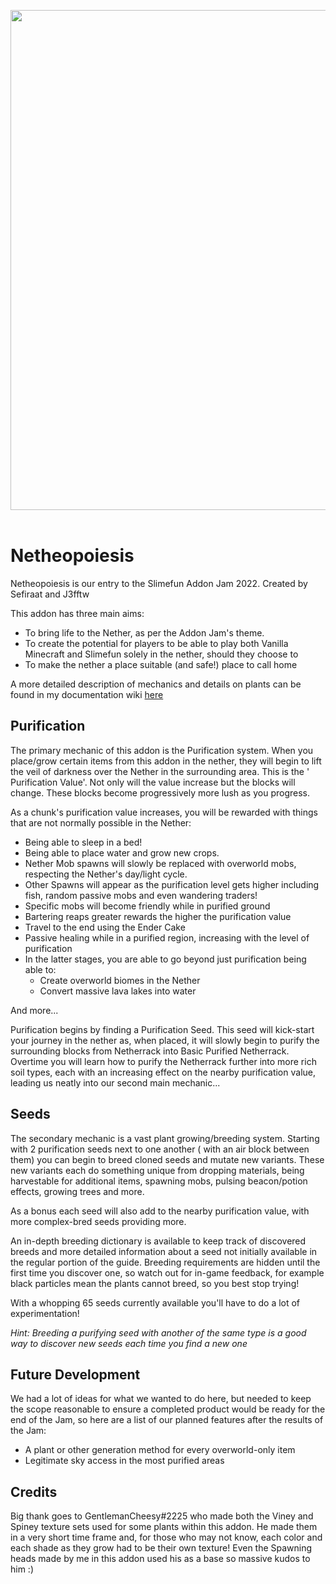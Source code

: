 <p align="center">
<img width="800" src="https://github.com/Sefiraat/Netheopoiesis/blob/master/images/logo/logo.svg"><br><br>
</p>

# Netheopoiesis

Netheopoiesis is our entry to the Slimefun Addon Jam 2022. Created by Sefiraat and J3fftw

This addon has three main aims:

- To bring life to the Nether, as per the Addon Jam's theme.
- To create the potential for players to be able to play both Vanilla Minecraft and Slimefun solely in the nether,
  should they choose to
- To make the nether a place suitable (and safe!) place to call home

A more detailed description of mechanics and details on plants can be found in my documentation
wiki [here](https://docs.sefiraat.dev/netheopoiesis/purification)

## Purification

The primary mechanic of this addon is the Purification system. When you place/grow certain items from this addon in the
nether, they will begin to lift the veil of darkness over the Nether in the surrounding area. This is the '
Purification Value'. Not only will the value increase but the blocks will change. These blocks become progressively more
lush as you progress.

As a chunk's purification value increases, you will be rewarded with things that are not normally possible in the
Nether:

- Being able to sleep in a bed!
- Being able to place water and grow new crops.
- Nether Mob spawns will slowly be replaced with overworld mobs, respecting the Nether's day/light cycle.
- Other Spawns will appear as the purification level gets higher including fish, random passive mobs and even wandering
  traders!
- Specific mobs will become friendly while in purified ground
- Bartering reaps greater rewards the higher the purification value
- Travel to the end using the Ender Cake
- Passive healing while in a purified region, increasing with the level of purification
- In the latter stages, you are able to go beyond just purification being able to:
    - Create overworld biomes in the Nether
    - Convert massive lava lakes into water

And more...

Purification begins by finding a Purification Seed. This seed will kick-start your journey in the nether as, when
placed, it will slowly begin to purify the surrounding blocks from Netherrack into Basic Purified Netherrack. Overtime
you will learn how to purify the Netherrack further into more rich soil types, each with an increasing effect on the
nearby purification value, leading us neatly into our second main mechanic...

## Seeds

The secondary mechanic is a vast plant growing/breeding system. Starting with 2 purification seeds next to one another (
with an air block between them) you can begin to breed cloned seeds and mutate new variants. These new variants each do
something unique from dropping materials, being harvestable for additional items, spawning mobs, pulsing beacon/potion
effects, growing trees and more.

As a bonus each seed will also add to the nearby purification value, with more complex-bred seeds providing more.

An in-depth breeding dictionary is available to keep track of discovered breeds and more detailed information about a
seed not initially available in the regular portion of the guide. Breeding requirements are hidden until the first time
you discover one, so watch out for in-game feedback, for example black particles mean the plants cannot breed, so you
best stop trying!

With a whopping 65 seeds currently available you'll have to do a lot of experimentation!

*Hint: Breeding a purifying seed with another of the same type is a good way to discover new seeds each time you find a
new one*

## Future Development

We had a lot of ideas for what we wanted to do here, but needed to keep the scope reasonable to ensure a completed
product would be ready for the end of the Jam, so here are a list of our planned features after the results of the Jam:

- A plant or other generation method for every overworld-only item
- Legitimate sky access in the most purified areas

## Credits

Big thank goes to GentlemanCheesy#2225 who made both the Viney and Spiney texture sets used for some plants within this
addon. He made them in a very short time frame and, for those who may not know, each color and each shade as they grow
had to be their own texture!
Even the Spawning heads made by me in this addon used his as a base so massive kudos to him :)
